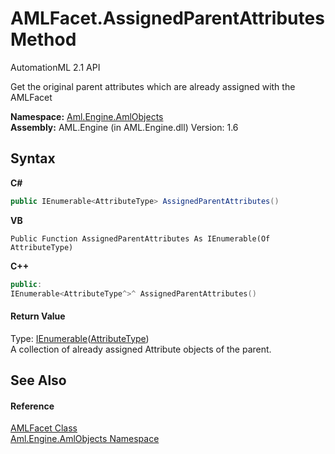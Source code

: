 # AMLFacet.AssignedParentAttributes Method 
AutomationML 2.1 API 

Get the original parent attributes which are already assigned with the AMLFacet

**Namespace:**&nbsp;<a href="N_Aml_Engine_AmlObjects">Aml.Engine.AmlObjects</a><br />**Assembly:**&nbsp;AML.Engine (in AML.Engine.dll) Version: 1.6

## Syntax

**C#**<br />
``` C#
public IEnumerable<AttributeType> AssignedParentAttributes()
```

**VB**<br />
``` VB
Public Function AssignedParentAttributes As IEnumerable(Of AttributeType)
```

**C++**<br />
``` C++
public:
IEnumerable<AttributeType^>^ AssignedParentAttributes()
```


#### Return Value
Type: <a href="https://docs.microsoft.com/dotnet/api/system.collections.generic.ienumerable-1" target="_parent" rel="noopener noreferrer">IEnumerable</a>(<a href="T_Aml_Engine_CAEX_AttributeType">AttributeType</a>)<br />A collection of already assigned Attribute objects of the parent.

## See Also


#### Reference
<a href="T_Aml_Engine_AmlObjects_AMLFacet">AMLFacet Class</a><br /><a href="N_Aml_Engine_AmlObjects">Aml.Engine.AmlObjects Namespace</a><br />